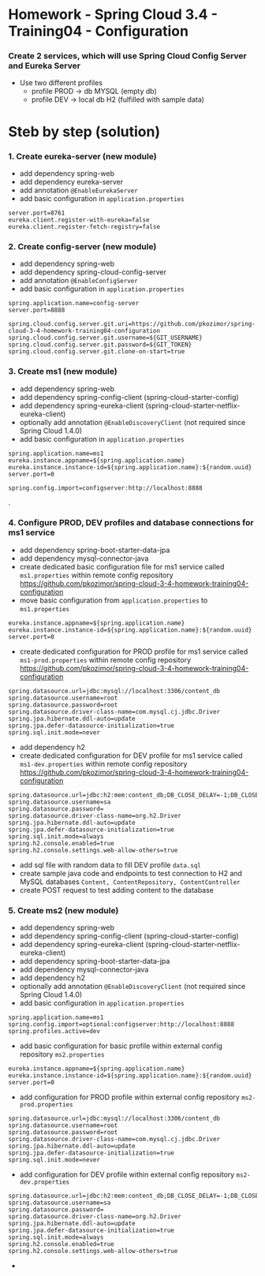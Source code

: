 # Homework - Spring Cloud 3.4 - Training04 - Configuration
### Create 2 services, which will use Spring Cloud Config Server and Eureka Server
- Use two different profiles
  - profile PROD -> db MYSQL (empty db)
  - profile DEV -> local db H2 (fulfilled with sample data)

# Steb by step (solution)

### 1. Create eureka-server (new module)
- add dependency spring-web
- add dependency eureka-server
- add annotation `@EnableEurekaServer`
- add basic configuration in `application.properties`
```
server.port=8761
eureka.client.register-with-eureka=false
eureka.client.register-fetch-registry=false
```

### 2. Create config-server (new module)
- add dependency spring-web
- add dependency spring-cloud-config-server
- add annotation `@EnableConfigServer`
- add basic configuration in `application.properties`
```
spring.application.name=config-server
server.port=8888

spring.cloud.config.server.git.uri=https://github.com/pkozimor/spring-cloud-3-4-homework-training04-configuration
spring.cloud.config.server.git.username=${GIT_USERNAME}
spring.cloud.config.server.git.password=${GIT_TOKEN}
spring.cloud.config.server.git.clone-on-start=true
```

### 3. Create ms1 (new module)
- add dependency spring-web
- add dependency spring-config-client (spring-cloud-starter-config)
- add dependency spring-eureka-client (spring-cloud-starter-netflix-eureka-client)
- optionally add annotation `@EnableDiscoveryClient` (not required since Spring Cloud 1.4.0)
- add basic configuration in `application.properties`
```
spring.application.name=ms1
eureka.instance.appname=${spring.application.name}
eureka.instance.instance-id=${spring.application.name}:${random.uuid}
server.port=0

spring.config.import=configserver:http://localhost:8888
```
.
### 4. Configure PROD, DEV profiles and database connections for ms1 service
- add dependency spring-boot-starter-data-jpa
- add dependency mysql-connector-java
- create dedicated basic configuration file for ms1 service called `ms1.properties` within remote config repository https://github.com/pkozimor/spring-cloud-3-4-homework-training04-configuration
- move basic configuration from `application.properties` to `ms1.properties`
```
eureka.instance.appname=${spring.application.name}
eureka.instance.instance-id=${spring.application.name}:${random.uuid}
server.port=0
```
- create dedicated configuration for PROD profile for ms1 service called `ms1-prod.properties` within remote config repository https://github.com/pkozimor/spring-cloud-3-4-homework-training04-configuration
```
spring.datasource.url=jdbc:mysql://localhost:3306/content_db
spring.datasource.username=root
spring.datasource.password=root
spring.datasource.driver-class-name=com.mysql.cj.jdbc.Driver
spring.jpa.hibernate.ddl-auto=update
spring.jpa.defer-datasource-initialization=true
spring.sql.init.mode=never
```
- add dependency h2
- create dedicated configuration for DEV profile for ms1 service called `ms1-dev.properties` within remote config repository https://github.com/pkozimor/spring-cloud-3-4-homework-training04-configuration
```aiignore
spring.datasource.url=jdbc:h2:mem:content_db;DB_CLOSE_DELAY=-1;DB_CLOSE_ON_EXIT=FALSE
spring.datasource.username=sa
spring.datasource.password=
spring.datasource.driver-class-name=org.h2.Driver
spring.jpa.hibernate.ddl-auto=update
spring.jpa.defer-datasource-initialization=true
spring.sql.init.mode=always
spring.h2.console.enabled=true
spring.h2.console.settings.web-allow-others=true
```
- add sql file with random data to fill DEV profile `data.sql`
- create sample java code and endpoints to test connection to H2 and MySQL databases `Content, ContentRepository, ContentController`
- create POST request to test adding content to the database

### 5. Create ms2 (new module)
- add dependency spring-web
- add dependency spring-config-client (spring-cloud-starter-config)
- add dependency spring-eureka-client (spring-cloud-starter-netflix-eureka-client)
- add dependency spring-boot-starter-data-jpa
- add dependency mysql-connector-java
- add dependency h2
- optionally add annotation `@EnableDiscoveryClient` (not required since Spring Cloud 1.4.0)
- add basic configuration in `application.properties`
```
spring.application.name=ms1
spring.config.import=optional:configserver:http://localhost:8888
spring.profiles.active=dev
```
- add basic configuration for basic profile within external config repository `ms2.properties`
```
eureka.instance.appname=${spring.application.name}
eureka.instance.instance-id=${spring.application.name}:${random.uuid}
server.port=0
```
- add configuration for PROD profile within external config repository `ms2-prod.properties`
```
spring.datasource.url=jdbc:mysql://localhost:3306/content_db
spring.datasource.username=root
spring.datasource.password=root
spring.datasource.driver-class-name=com.mysql.cj.jdbc.Driver
spring.jpa.hibernate.ddl-auto=update
spring.jpa.defer-datasource-initialization=true
spring.sql.init.mode=never
```
- add configuration for DEV profile within external config repository `ms2-dev.properties`
```
spring.datasource.url=jdbc:h2:mem:content_db;DB_CLOSE_DELAY=-1;DB_CLOSE_ON_EXIT=FALSE
spring.datasource.username=sa
spring.datasource.password=
spring.datasource.driver-class-name=org.h2.Driver
spring.jpa.hibernate.ddl-auto=update
spring.jpa.defer-datasource-initialization=true
spring.sql.init.mode=always
spring.h2.console.enabled=true
spring.h2.console.settings.web-allow-others=true
```
- 